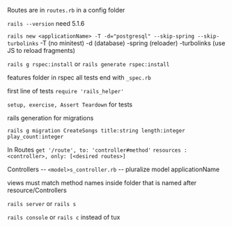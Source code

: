 Routes are in `routes.rb` in a config folder  

`rails --version` need 5.1.6

`rails new <applicationName> -T -d="postgresql" --skip-spring --skip-turbolinks`
  -T (no minitest)
  -d (database)
  -spring (reloader)
  -turbolinks (use JS to reload fragments)

`rails g rspec:install` or `rails generate rspec:install`

features folder in rspec all tests end with `_spec.rb`

first line of tests `require 'rails_helper'`

`setup, exercise, Assert Teardown` for tests

rails generation for migrations

`rails g migration CreateSongs title:string length:integer play_count:integer`

In Routes `get '/route', to: 'controller#method'`
`resources :<controller>, only: [<desired routes>]`

Controllers -- `<model>s_controller.rb` -- pluralize model applicationName

views must match method names inside folder that is named after resource/Controllers

`rails server` or `rails s`

`rails console` or `rails c` instead of tux
